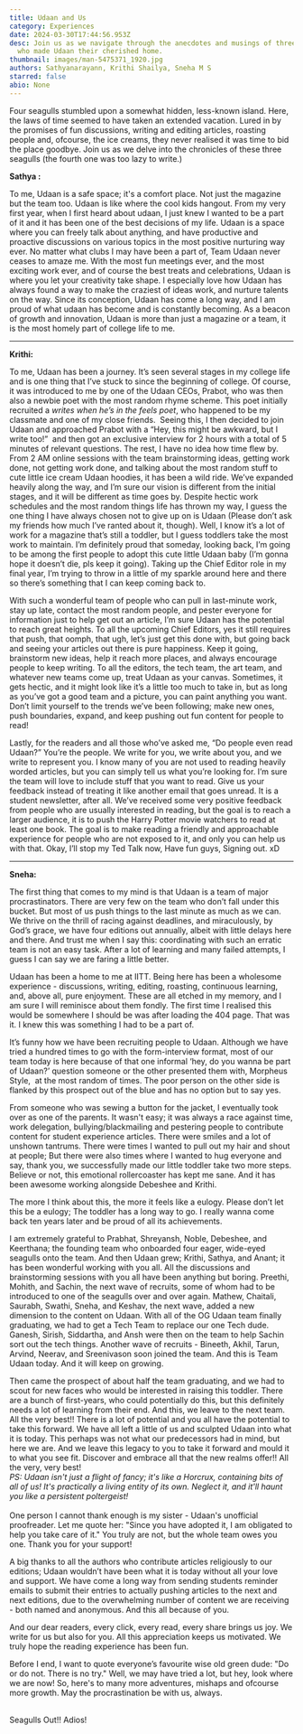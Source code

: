 ```yaml
---
title: Udaan and Us
category: Experiences
date: 2024-03-30T17:44:56.953Z
desc: Join us as we navigate through the anecdotes and musings of three seagulls
  who made Udaan their cherished home.
thumbnail: images/man-5475371_1920.jpg
authors: Sathyanarayann, Krithi Shailya, Sneha M S
starred: false
abio: None
---
```

<!--StartFragment-->

Four seagulls stumbled upon a somewhat hidden, less-known island. Here, the laws of time seemed to have taken an extended vacation. Lured in by the promises of fun discussions, writing and editing articles, roasting people and, ofcourse, the ice creams, they never realised it was time to bid the place goodbye. Join us as we delve into the chronicles of these three seagulls (the fourth one was too lazy to write.)

**Sathya :** 

To me, Udaan is a safe space; it's a comfort place. Not just the magazine but the team too. Udaan is like where the cool kids hangout. From my very first year, when I first heard about udaan, I just knew I wanted to be a part of it and it has been one of the best decisions of my life. Udaan is a space where you can freely talk about anything, and have productive and proactive discussions on various topics in the most positive nurturing way ever. No matter what clubs I may have been a part of, Team Udaan never ceases to amaze me. With the most fun meetings ever, and the most exciting work ever, and of course the best treats and celebrations, Udaan is where you let your creativity take shape. I especially love how Udaan has always found a way to make the craziest of ideas work, and nurture talents on the way. Since its conception, Udaan has come a long way, and I am proud of what udaan has become and is constantly becoming. As a beacon of growth and innovation, Udaan is more than just a magazine or a team, it is the most homely part of college life to me. 

- - -

**Krithi:**

To me, Udaan has been a journey. It’s seen several stages in my college life and is one thing that I’ve stuck to since the beginning of college. Of course, it was introduced to me by one of the Udaan CEOs, Prabot, who was then also a newbie poet with the most random rhyme scheme. This poet initially recruited a *writes when he’s in the feels poet*, who happened to be my classmate and one of my close friends.  Seeing this, I then decided to join Udaan and approached Prabot with a “Hey, this might be awkward, but I write too!”  and then got an exclusive interview for 2 hours with a total of 5 minutes of relevant questions. The rest, I have no idea how time flew by. From 2 AM online sessions with the team brainstorming ideas, getting work done, not getting work done, and talking about the most random stuff to cute little ice cream Udaan hoodies, it has been a wild ride. We’ve expanded heavily along the way, and I’m sure our vision is different from the initial stages, and it will be different as time goes by. Despite hectic work schedules and the most random things life has thrown my way, I guess the one thing I have always chosen not to give up on is Udaan (Please don’t ask my friends how much I’ve ranted about it, though). Well, I know it’s a lot of work for a magazine that’s still a toddler, but I guess toddlers take the most work to maintain. I’m definitely proud that someday, looking back, I’m going to be among the first people to adopt this cute little Udaan baby (I’m gonna hope it doesn’t die, pls keep it going). Taking up the Chief Editor role in my final year, I’m trying to throw in a little of my sparkle around here and there so there’s something that I can keep coming back to. 

With such a wonderful team of people who can pull in last-minute work, stay up late, contact the most random people, and pester everyone for information just to help get out an article, I’m sure Udaan has the potential to reach great heights. To all the upcoming Chief Editors, yes it still requires that push, that oomph, that ugh, let’s just get this done with, but going back and seeing your articles out there is pure happiness. Keep it going, brainstorm new ideas, help it reach more places, and always encourage people to keep writing. To all the editors, the tech team, the art team, and whatever new teams come up, treat Udaan as your canvas. Sometimes, it gets hectic, and it might look like it’s a little too much to take in, but as long as you’ve got a good team and a picture, you can paint anything you want. Don’t limit yourself to the trends we’ve been following; make new ones, push boundaries, expand, and keep pushing out fun content for people to read! 

Lastly, for the readers and all those who’ve asked me, “Do people even read Udaan?” You’re the people. We write for you, we write about you, and we write to represent you. I know many of you are not used to reading heavily worded articles, but you can simply tell us what you’re looking for. I’m sure the team will love to include stuff that you want to read. Give us your feedback instead of treating it like another email that goes unread. It is a student newsletter, after all. We’ve received some very positive feedback from people who are usually interested in reading, but the goal is to reach a larger audience, it is to push the Harry Potter movie watchers to read at least one book. The goal is to make reading a friendly and approachable experience for people who are not exposed to it, and only you can help us with that. Okay, I’ll stop my Ted Talk now, Have fun guys, Signing out. xD

- - -

**Sneha:**

The first thing that comes to my mind is that Udaan is a team of major procrastinators. There are very few on the team who don’t fall under this bucket. But most of us push things to the last minute as much as we can. We thrive on the thrill of racing against deadlines, and miraculously, by God’s grace, we have four editions out annually, albeit with little delays here and there. And trust me when I say this: coordinating with such an erratic team is not an easy task. After a lot of learning and many failed attempts, I guess I can say we are faring a little better.

Udaan has been a home to me at IITT. Being here has been a wholesome experience - discussions, writing, editing, roasting, continuous learning, and, above all, pure enjoyment. These are all etched in my memory, and I am sure I will reminisce about them fondly. The first time I realised this would be somewhere I should be was after loading the 404 page. That was it. I knew this was something I had to be a part of.

It’s funny how we have been recruiting people to Udaan. Although we have tried a hundred times to go with the form-interview format, most of our team today is here because of that one informal ‘hey, do you wanna be part of Udaan?’ question someone or the other presented them with, Morpheus Style,  at the most random of times. The poor person on the other side is flanked by this prospect out of the blue and has no option but to say yes.

From someone who was sewing a button for the jacket, I eventually took over as one of the parents. It wasn't easy; it was always a race against time, work delegation, bullying/blackmailing and pestering people to contribute content for student experience articles. There were smiles and a lot of unshown tantrums. There were times I wanted to pull out my hair and shout at people; But there were also times where I wanted to hug everyone and say, thank you, we successfully made our little toddler take two more steps. Believe or not, this emotional rollercoaster has kept me sane. And it has been awesome working alongside Debeshee and Krithi.

The more I think about this, the more it feels like a eulogy. Please don’t let this be a eulogy; The toddler has a long way to go. I really wanna come back ten years later and be proud of all its achievements.

I am extremely grateful to Prabhat, Shreyansh, Noble, Debeshee, and Keerthana; the founding team who onboarded four eager, wide-eyed seagulls onto the team. And then Udaan grew; Krithi, Sathya, and Anant; it has been wonderful working with you all. All the discussions and brainstorming sessions with you all have been anything but boring. Preethi, Mohith, and Sachin, the next wave of recruits, some of whom had to be introduced to one of the seagulls over and over again. Mathew, Chaitali, Saurabh, Swathi, Sneha, and Keshav, the next wave, added a new dimension to the content on Udaan. With all of the OG Udaan team finally graduating, we had to get a Tech Team to replace our one Tech dude. Ganesh, Sirish, Siddartha, and Ansh were then on the team to help Sachin sort out the tech things. Another wave of recruits - Bineeth, Akhil, Tarun, Arvind, Neerav, and Sreenivason soon joined the team. And this is Team Udaan today. And it will keep on growing.

Then came the prospect of about half the team graduating, and we had to scout for new faces who would be interested in raising this toddler. There are a bunch of first-years, who could potentially do this, but this definitely needs a lot of learning from their end. And this, we leave to the next team. All the very best!! There is a lot of potential and you all have the potential to take this forward. We have all left a little of us and sculpted Udaan into what it is today. This perhaps was not what our predecessors had in mind, but here we are. And we leave this legacy to you to take it forward and mould it to what you see fit. Discover and embrace all that the new realms offer!! All the very, very best!\
*PS: Udaan isn't just a flight of fancy; it's like a Horcrux, containing bits of all of us! It's practically a living entity of its own. Neglect it, and it'll haunt you like a persistent poltergeist!*\
\
One person I cannot thank enough is my sister - Udaan's unofficial proofreader. Let me quote her: "Since you have adopted it, I am obligated to help you take care of it." You truly are not, but the whole team owes you one. Thank you for your support!

A big thanks to all the authors who contribute articles religiously to our editions; Udaan wouldn’t have been what it is today without all your love and support. We have come a long way from sending students reminder emails to submit their entries to actually pushing articles to the next and next editions, due to the overwhelming number of content we are receiving - both named and anonymous. And this all because of you. 

And our dear readers, every click, every read, every share brings us joy. We write for us but also for you. All this appreciation keeps us motivated. We truly hope the reading experience has been fun.

Before I end, I want to quote everyone’s favourite wise old green dude: "Do or do not. There is no try." Well, we may have tried a lot, but hey, look where we are now! So, here's to many more adventures, mishaps and ofcourse more growth. May the procrastination be with us, always.

\
Seagulls Out!! Adios!

<!--EndFragment-->